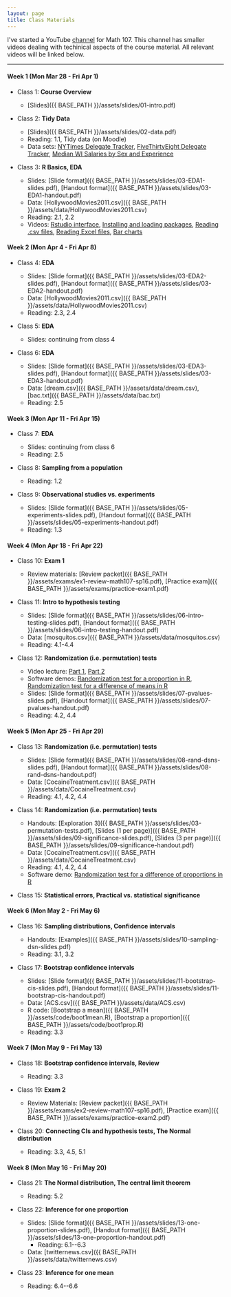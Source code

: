 ```yaml
---
layout: page
title: Class Materials
---
```


I've started a YouTube [channel](https://www.youtube.com/channel/UCCKXyZFxsGG5Tfdj3uwHo5g/videos) for Math 107. This channel has smaller videos dealing with techinical aspects of the course material. All relevant videos will be linked below.

---

#### Week 1 (Mon Mar 28 - Fri Apr 1)

- Class 1: **Course Overview**
    - [Slides]({{ BASE_PATH }}/assets/slides/01-intro.pdf)

- Class 2: **Tidy Data**
	- [Slides]({{ BASE_PATH }}/assets/slides/02-data.pdf)
	- Reading: 1.1, Tidy data (on Moodle)
	- Data sets: [NYTimes Delegate Tracker](http://www.nytimes.com/interactive/2016/us/elections/primary-calendar-and-results.html), [FiveThirtyEight Delegate Tracker](http://projects.fivethirtyeight.com/election-2016/delegate-targets/), [Median WI Salaries by Sex and Experience](https://github.com/math107-LU/materials2016/blob/master/data/B20017_5_32.xls?raw=true)
	
- Class 3: **R Basics, EDA**
  - Slides: [Slide format]({{ BASE_PATH }}/assets/slides/03-EDA1-slides.pdf), [Handout format]({{ BASE_PATH }}/assets/slides/03-EDA1-handout.pdf)
  - Data: [HollywoodMovies2011.csv]({{ BASE_PATH }}/assets/data/HollywoodMovies2011.csv)
  - Reading: 2.1, 2.2
  - Videos: [Rstudio interface](https://youtu.be/5p04znmmgQ8), [Installing and loading packages](https://youtu.be/CtOSryChcGg), [Reading .csv files](https://youtu.be/ouGBcX41J2c), [Reading Excel files](https://youtu.be/SGnM3jUUkZI), [Bar charts](https://youtu.be/030gs_nF5ss)


#### Week 2 (Mon Apr 4 - Fri Apr 8)

- Class 4: **EDA**
  - Slides: [Slide format]({{ BASE_PATH }}/assets/slides/03-EDA2-slides.pdf), [Handout format]({{ BASE_PATH }}/assets/slides/03-EDA2-handout.pdf)
  - Data: [HollywoodMovies2011.csv]({{ BASE_PATH }}/assets/data/HollywoodMovies2011.csv)
  - Reading: 2.3, 2.4

- Class 5: **EDA**
  - Slides: continuing from class 4

- Class 6: **EDA**
  - Slides: [Slide format]({{ BASE_PATH }}/assets/slides/03-EDA3-slides.pdf), [Handout format]({{ BASE_PATH }}/assets/slides/03-EDA3-handout.pdf)
  - Data: [dream.csv]({{ BASE_PATH }}/assets/data/dream.csv), [bac.txt]({{ BASE_PATH }}/assets/data/bac.txt)
  - Reading: 2.5


#### Week 3 (Mon Apr 11 - Fri Apr 15)

- Class 7: **EDA**
  - Slides: continuing from class 6
  - Reading: 2.5
  
- Class 8: **Sampling from a population**
  - Reading: 1.2

- Class 9: **Observational studies vs. experiments**
  - Slides: [Slide format]({{ BASE_PATH }}/assets/slides/05-experiments-slides.pdf), [Handout format]({{ BASE_PATH }}/assets/slides/05-experiments-handout.pdf)
  - Reading: 1.3

#### Week 4 (Mon Apr 18 - Fri Apr 22)

- Class 10: **Exam 1**
  - Review materials: [Review packet]({{ BASE_PATH }}/assets/exams/ex1-review-math107-sp16.pdf), [Practice exam]({{ BASE_PATH }}/assets/exams/practice-exam1.pdf)

- Class 11: **Intro to hypothesis testing**
  - Slides: [Slide format]({{ BASE_PATH }}/assets/slides/06-intro-testing-slides.pdf), [Handout format]({{ BASE_PATH }}/assets/slides/06-intro-testing-handout.pdf)
  - Data: [mosquitos.csv]({{ BASE_PATH }}/assets/data/mosquitos.csv)
  - Reading: 4.1-4.4

- Class 12: **Randomization (i.e. permutation) tests**
  - Video lecture: [Part 1](https://video.lawrence.edu/Watch/Sa84Wcz6), [Part 2](https://video.lawrence.edu/Watch/Xk6x2EYb)
  - Software demos: [Randomization test for a proportion in R](https://youtu.be/dixUdOBpMqc), [Randomization test for a difference of means in R](https://youtu.be/nq3zC4dt6gc)
  - Slides: [Slide format]({{ BASE_PATH }}/assets/slides/07-pvalues-slides.pdf), [Handout format]({{ BASE_PATH }}/assets/slides/07-pvalues-handout.pdf)
  - Reading: 4.2, 4.4

#### Week 5 (Mon Apr 25 - Fri Apr 29)

- Class 13: **Randomization (i.e. permutation) tests**
  - Slides: [Slide format]({{ BASE_PATH }}/assets/slides/08-rand-dsns-slides.pdf), [Handout format]({{ BASE_PATH }}/assets/slides/08-rand-dsns-handout.pdf)
  - Data: [CocaineTreatment.csv]({{ BASE_PATH }}/assets/data/CocaineTreatment.csv)
  - Reading: 4.1, 4.2, 4.4

- Class 14: **Randomization (i.e. permutation) tests**
  - Handouts: [Exploration 3]({{ BASE_PATH }}/assets/slides/03-permutation-tests.pdf), [Slides (1 per page)]({{ BASE_PATH }}/assets/slides/09-significance-slides.pdf), [Slides (3 per page)]({{ BASE_PATH }}/assets/slides/09-significance-handout.pdf)
  - Data: [CocaineTreatment.csv]({{ BASE_PATH }}/assets/data/CocaineTreatment.csv)
  - Reading: 4.1, 4.2, 4.4
  - Software demo: [Randomization test for a difference of proportions in R](https://youtu.be/VxE-Biv1kB8)

- Class 15: **Statistical errors, Practical vs. statistical significance**


#### Week 6 (Mon May 2 - Fri May 6)
- Class 16: **Sampling distributions, Confidence intervals**
  - Handouts: [Examples]({{ BASE_PATH }}/assets/slides/10-sampling-dsn-slides.pdf)
  - Reading: 3.1, 3.2

- Class 17: **Bootstrap confidence intervals**
  - Slides: [Slide format]({{ BASE_PATH }}/assets/slides/11-bootstrap-cis-slides.pdf), [Handout format]({{ BASE_PATH }}/assets/slides/11-bootstrap-cis-handout.pdf)
  - Data: [ACS.csv]({{ BASE_PATH }}/assets/data/ACS.csv) 
  - R code: [Bootstrap a mean]({{ BASE_PATH }}/assets/code/boot1mean.R), [Bootstrap a proportion]({{ BASE_PATH }}/assets/code/boot1prop.R)
  - Reading: 3.3

#### Week 7 (Mon May 9 - Fri May 13)
- Class 18: **Bootstrap confidence intervals, Review**
  - Reading: 3.3

- Class 19: **Exam 2**
  - Review Materials: [Review packet]({{ BASE_PATH }}/assets/exams/ex2-review-math107-sp16.pdf), [Practice exam]({{ BASE_PATH }}/assets/exams/practice-exam2.pdf)

- Class 20: **Connecting CIs and hypothesis tests, The Normal distribution**
  - Reading: 3.3, 4.5, 5.1

#### Week 8 (Mon May 16 - Fri May 20)

- Class 21: **The Normal distribution, The central limit theorem**
  - Reading: 5.2

- Class 22:  **Inference for one proportion**
  - Slides: [Slide format]({{ BASE_PATH }}/assets/slides/13-one-proportion-slides.pdf), [Handout format]({{ BASE_PATH }}/assets/slides/13-one-proportion-handout.pdf)
    - Reading: 6.1--6.3
  - Data: [twitternews.csv]({{ BASE_PATH }}/assets/data/twitternews.csv) 

- Class 23: **Inference for one mean**
  - Reading: 6.4--6.6